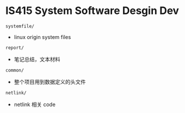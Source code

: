 # IS415 System Software Desgin Dev

`systemfile/`

- linux origin system files

`report/`

-   笔记总结，文本材料

`common/`

- 整个项目用到数据定义的头文件

`netlink/`

- netlink 相关 code
